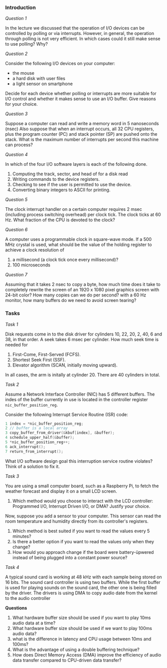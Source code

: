 ### Introduction

*Question 1*

In the lecture we discussed that the operation of I/O devices can be controlled by polling or via interrupts. However, in general, the operation through polling is not very efficient. In which cases could it still make sense to use polling? Why?

*Question 2*

Consider the following I/O devices on your computer:

- the mouse
- a hard disk with user files
- a light sensor on smartphone

Decide for each device whether polling or interrupts are more suitable for I/O control and whether it makes sense to use an I/O buffer. Give reasons for your choice.

*Question 3*

Suppose a computer can read and write a memory word in 5 nanoseconds (nsec) Also suppose that when an interrupt occurs, all 32 CPU registers, plus the program counter (PC) and stack pointer (SP) are pushed onto the stack. What is the maximum number of interrupts per second this machine can process?

*Question 4*

In which of the four I/O software layers is each of the following done.

1. Computing the track, sector, and head of for a disk read
2. Writing commands to the device registers.
3. Checking to see if the user is permitted to use the device.
4. Converting binary integers to ASCII for printing.

*Question 5*

The clock interrupt handler on a certain computer requires 2 msec (including process switching overhead) per clock tick. The clock ticks at 60 Hz. What fraction of the CPU is devoted to the clock?

*Question 6*

A computer uses a programmable clock in square-wave mode. If a 500 MHz crystal is used, what should be the value of the holding register to achieve a clock resolution of 

1. a millisecond (a clock tick once every millisecond)?
2. 100 microseconds

*Question 7*

Assuming that it takes 2 nsec to copy a byte, how much time does it take to completely rewrite the screen of an 1920 x 1080 pixel graphics screen with 24-bit color? How many copies can we do per second? with a 60 Hz monitor, how many buffers do we need to avoid screen tearing?


### Tasks


*Task 1*

Disk requests come in to the disk driver for cylinders 10, 22, 20, 2, 40, 6 and 38, in that order. A seek takes 6 msec per cylinder. How much seek time is needed for 

1. First-Come, First-Served (FCFS).
2. Shortest Seek First (SSF).
3. Elevator algorithm (SCAN, initially moving upward).

In all cases, the arm is initally at cylinder 20. There are 40 cylinders in total.


*Task 2*

Assume a Network Interface Controller (NIC) has 5 different buffers. The indes of the buffer currently in use is located in the controller register `nic_buffer_position_reg`.

Consider the following Interrupt Service Routine (ISR) code:

```c
1 index = *nic_buffer_position_reg;
2 // buffer is a local array
3 copy_buffer_from_driver(&kbuf[index], &buffer);
4 schedule_upper_half(&buffer);
5 *nic_buffer_position_reg++;
6 ack_interrupt();
7 return_from_interrupt();
```

What I/O software design goal this interruption service routine violates? Think of a solution to fix it.


*Task 3*

You are using a small computer board, such as a Raspberry Pi, to fetch the weather forecast and display it on a small LCD screen.

1. Which method would you choose to interact with the LCD controller: Programmed I/O, Interrupt Driven I/O, or DMA? Justify your choice.

Now, suppose you add a sensor to your computer. This sensor can read the room temperature and humidity directly from its controller's registers.

1. Which method is best suited if you want to read the values every 5 minutes?
2. Is there a better option if you want to read the values only when they change?
3. How would you approach change if the board were battery-üpwered instead of being plugged into a constant power source?


*Task 4*

A typical sound card is working at 48 kHz with each sample being stored on 16 bits. The sound card controller is using two buffers. While the first buffer is used for playing sounds on the sound card, the other one is being filled by the driver. The drivers is using DMA to copy audio date from the kernel to the audio controller


**Questions**

1. What hardware buffer size should be used if you want to play 10ms audio data at a time?
2. What hardware buffer size should be used if we want to play 100ms audio data?
3. what is the difference in latency and CPU usage between 10ms and 100ms?
4. What is the advantage of using a double buffering technique?
5. How does Direct Memory Access (DMA) improve the efficiency of audio data transfer compared to CPU-driven data transfer?